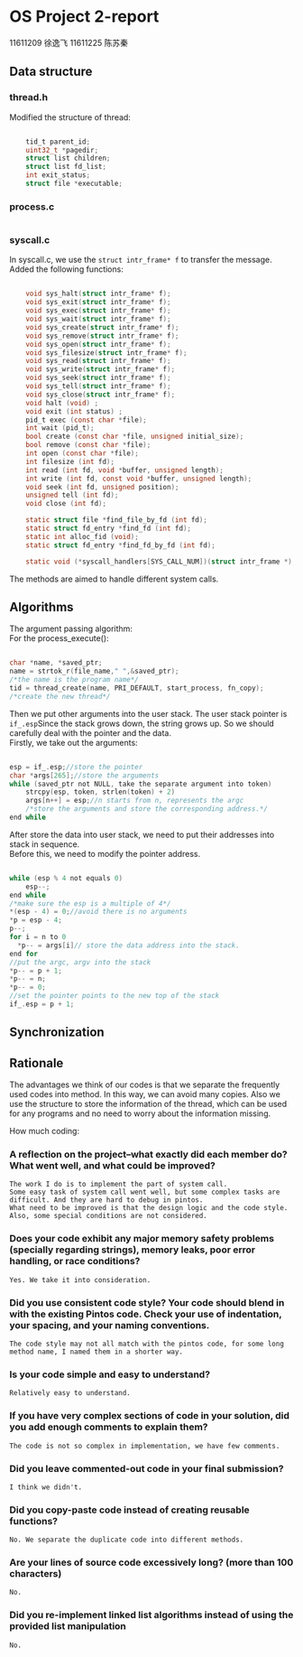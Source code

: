 # OS Project 2-report  

11611209 徐逸飞
11611225 陈苏秦

## Data structure  

### thread.h

Modified the structure of thread:

```c

    tid_t parent_id;
    uint32_t *pagedir;
    struct list children;
    struct list fd_list;
    int exit_status;
    struct file *executable;  

```

### process.c

```c

```

### syscall.c 

In syscall.c, we use the `struct intr_frame* f` to transfer the message.  
Added the following functions:  

```c

    void sys_halt(struct intr_frame* f);  
    void sys_exit(struct intr_frame* f);  
    void sys_exec(struct intr_frame* f);  
    void sys_wait(struct intr_frame* f);  
    void sys_create(struct intr_frame* f);
    void sys_remove(struct intr_frame* f);
    void sys_open(struct intr_frame* f);  
    void sys_filesize(struct intr_frame* f);
    void sys_read(struct intr_frame* f);  
    void sys_write(struct intr_frame* f);
    void sys_seek(struct intr_frame* f);  
    void sys_tell(struct intr_frame* f);  
    void sys_close(struct intr_frame* f);
    void halt (void) ;
    void exit (int status) ;
    pid_t exec (const char *file);
    int wait (pid_t);
    bool create (const char *file, unsigned initial_size);
    bool remove (const char *file);
    int open (const char *file);
    int filesize (int fd);
    int read (int fd, void *buffer, unsigned length);
    int write (int fd, const void *buffer, unsigned length);
    void seek (int fd, unsigned position);
    unsigned tell (int fd);
    void close (int fd);

    static struct file *find_file_by_fd (int fd);
    static struct fd_entry *find_fd (int fd);
    static int alloc_fid (void);
    static struct fd_entry *find_fd_by_fd (int fd);

    static void (*syscall_handlers[SYS_CALL_NUM])(struct intr_frame *);  

```  

The methods are aimed to handle different system calls.  

## Algorithms  

The argument passing algorithm:  
For the process_execute():

```c

char *name, *saved_ptr;
name = strtok_r(file_name," ",&saved_ptr);
/*the name is the program name*/
tid = thread_create(name, PRI_DEFAULT, start_process, fn_copy);
/*create the new thread*/

```

Then we put other arguments into the user stack. The user stack pointer is ```if_.esp```Since the stack grows down, the string  grows up. So we should carefully deal with the pointer and the data.  
Firstly, we take out the arguments:

```c

esp = if_.esp;//store the pointer
char *args[265];//store the arguments
while (saved_ptr not NULL, take the separate argument into token)
    strcpy(esp, token, strlen(token) + 2)
    args[n++] = esp;//n starts from n, represents the argc
    /*store the arguments and store the corresponding address.*/
end while
```

After store the data into user stack, we need to put their addresses into stack in sequence.  
Before this, we need to modify the pointer address.

```c

while (esp % 4 not equals 0)
    esp--;
end while
/*make sure the esp is a multiple of 4*/
*(esp - 4) = 0;//avoid there is no arguments
*p = esp - 4;
p--;
for i = n to 0
  *p-- = args[i]// store the data address into the stack.
end for
//put the argc, argv into the stack
*p-- = p + 1;
*p-- = n;
*p-- = 0;
//set the pointer points to the new top of the stack
if_.esp = p + 1;
```

## Synchronization  

## Rationale  

The advantages we think of our codes is that we separate the frequently used codes into method. In this way, we can avoid many copies. Also we use the structure to store the information of the thread, which can be used for any programs and no need to worry about the information missing.

How much coding:

### A reflection on the project–what exactly did each member do? What went well, and what could be improved?

    The work I do is to implement the part of system call.  
    Some easy task of system call went well, but some complex tasks are difficult. And they are hard to debug in pintos.  
    What need to be improved is that the design logic and the code style. Also, some special conditions are not considered.

### Does your code exhibit any major memory safety problems (specially regarding strings), memory leaks, poor error handling, or race conditions?

    Yes. We take it into consideration.

### Did you use consistent code style? Your code should blend in with the existing Pintos code. Check your use of indentation, your spacing, and your naming conventions.

    The code style may not all match with the pintos code, for some long method name, I named them in a shorter way.  

### Is your code simple and easy to understand?

    Relatively easy to understand.

### If you have very complex sections of code in your solution, did you add enough comments to explain them?

    The code is not so complex in implementation, we have few comments.

### Did you leave commented-out code in your final submission?

    I think we didn't.

### Did you copy-paste code instead of creating reusable functions?

    No. We separate the duplicate code into different methods.

### Are your lines of source code excessively long? (more than 100 characters)

    No.

### Did you re-implement linked list algorithms instead of using the provided list manipulation

    No.
